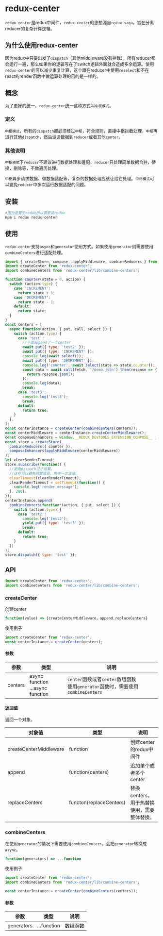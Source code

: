 # redux-center

`redux-center`是redux中间件，`redux-center`的思想源自`redux-saga`，旨在分离reducer的复杂计算逻辑。

## 为什么使用redux-center

因为redux中只要出发了`dispatch`（其他middleware没有拦截），所有reducer都会运行一遍，那么如果你的逻辑写在了switch逻辑外面就会造成多余运算。使用`redux-center`的可以减少重复计算，这个跟在reducer中使用`reselect`和不在react的render函数中做运算处理的目的是一样的。

## 概念

为了更好的统一，`redux-center`统一这种方式叫`中枢模式`。 

### 定义

`中枢模式`，所有的`dispatch`都必须经过`中枢`，符合规则，直接中枢拦截处理，`中枢`再进行其他`dispatch`，然后派遣数据到`reducer`或者其他`center`。

### 其他说明

`中枢模式`下`reducer`不建议进行数据处理和适配，`reducer`只处理简单数据合并，替换，删除等，不做遍历处理。

`中枢`异步请求数据、做数据适配等，复杂的数据处理应该让给它处理。`中枢模式`可以避免`reducer`中多次运行数据适配的问题。

## 安装

```sh
#因为是基于redux所以要安装redux
npm i redux redux-center
```

## 使用

`redux-center`支持`async`和`generator`使用方式。如果使用`generator`则需要使用`combineCenters`进行适配处理。

```js
import { createStore, compose, applyMiddleware, combineReducers } from 'redux';
import createCenter from 'redux-center';
import combineCenters from 'redux-center/lib/combine-centers';

function counter(state = 0, action) {
  switch (action.type) {
    case 'INCREMENT':
      return state + 1;
    case 'DECREMENT':
      return state - 1;
    default:
      return state;
  }
}
const centers = [
  async function(action, { put, call, select }) {
    switch (action.type) {
      case 'test':
        //下面append了一个center
        await put({ type: 'test2' });
        await put({ type: 'INCREMENT' });
        console.log(await select());
        await put({ type: 'DECREMENT' });
        console.log('counter', await select(state => state.counter));
        const data = await call(fetch, '/demo.json').then(resonse => {
          return resonse.json();
        });
        console.log(data);
        break;
      case 'test3':
        console.log('test3');
        break;
      default:
        return true;
    }
  },
];
const centerInstance = createCenter(combineCenters(centers));
const centerMiddleware = centerInstance.createCenterMiddleware();
const composeEnhancers = window.__REDUX_DEVTOOLS_EXTENSION_COMPOSE__ || compose;
const store = createStore(
  combineReducers({ counter }),
  composeEnhancers(applyMiddleware(centerMiddleware))
);
let clearRenderTimeout;
store.subscribe(function() {
  //避免dispath过于频繁。
  //这样可以避免频繁渲染，集中一次渲染。
  clearTimeout(clearRenderTimeout);
  clearRenderTimeout = setTimeout(function() {
    console.log('render message');
  }, 200);
});
centerInstance.append(
  combineCenters(function*(action, { put, select }) {
    switch (action.type) {
      case 'test2':
        console.log('test2');
        yield put({ type: 'test3' });
        break;
      default:
        return true;
    }
  })
);
store.dispatch({ type: 'test' });
```

## API

```js
import createCenter from 'redux-center';
import combineCenters from 'redux-center/lib/combine-centers';
```

### createCenter

创建center

```js
function(value) => {createCenterMiddleware，append,replaceCenters}
```

使用例子

```js
import createCenter from 'redux-center';
const centerInstance = createCenter(centers);
```

#### 参数

| 参数    | 类型                                  | 说明                                                         |
| ------- | ------------------------------------- | ------------------------------------------------------------ |
| centers | async function<br />...async function | `center`函数或者`center`数组函数<br />使用`generator`函数时，需要使用`combineCenters` |

#### 返回值

返回一个对象。

| 对象值                 | 类型                    | 说明                                        |
| ---------------------- | ----------------------- | ------------------------------------------- |
| createCenterMiddleware | function                | 创建center的redux中间件                     |
| append                 | function(centers)       | 追加单个或者多个center                      |
| replaceCenters         | functon(replaceCenters) | 替换centers，用于热替换使用，需要整体替换。 |

### combineCenters

在使用`generator`的情况下需要使用`combineCenters`，会把`generator`转换成`async`。

```js
function(generators) => ...function
```

使用例子

```js
import createCenter from 'redux-center';
import combineCenters from 'redux-center/lib/combine-centers';

const centerInstance = createCenter(combineCenters(centers));
```

#### 参数

| 参数       | 类型        | 说明     |
| ---------- | ----------- | -------- |
| generators | ...function | 数组函数 |









